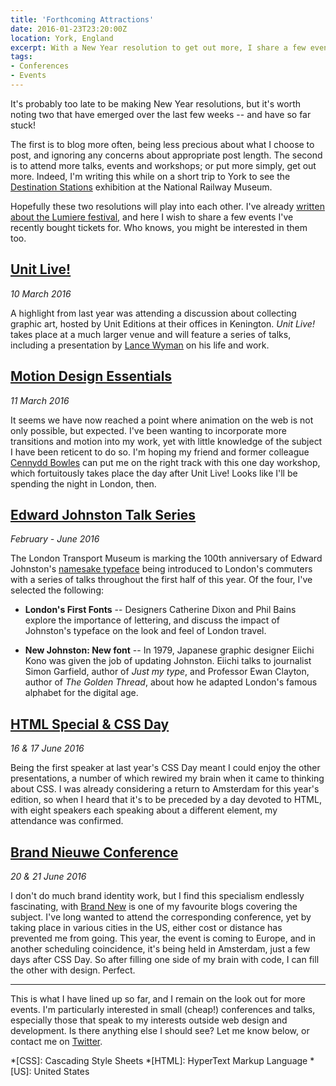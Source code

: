 ```yaml
---
title: 'Forthcoming Attractions'
date: 2016-01-23T23:20:00Z
location: York, England
excerpt: With a New Year resolution to get out more, I share a few events I've recently bought tickets for. Who knows, you might be interested in them too.
tags:
- Conferences
- Events
---
```

It's probably too late to be making New Year resolutions, but it's worth noting two that have emerged over the last few weeks -- and have so far stuck!

The first is to blog more often, being less precious about what I choose to post, and ignoring any concerns about appropriate post length. The second is to attend more talks, events and workshops; or put more simply, get out more. Indeed, I'm writing this while on a short trip to York to see the [Destination Stations][1] exhibition at the National Railway Museum.

Hopefully these two resolutions will play into each other. I've already [written about the Lumiere festival][2], and here I wish to share a few events I've recently bought tickets for. Who knows, you might be interested in them too.

## [Unit Live!][3]

*10 March 2016*

A highlight from last year was attending a discussion about collecting graphic art, hosted by Unit Editions at their offices in Kenington. *Unit Live!* takes place at a much larger venue and will feature a series of talks, including a presentation by [Lance Wyman][4] on his life and work.

## [Motion Design Essentials][5]

*11 March 2016*

It seems we have now reached a point where animation on the web is not only possible, but expected. I've been wanting to incorporate more transitions and motion into my work, yet with little knowledge of the subject I have been reticent to do so. I'm hoping my friend and former colleague [Cennydd Bowles][6] can put me on the right track with this one day workshop, which fortuitously takes place the day after Unit Live! Looks like I'll be spending the night in London, then.

## [Edward Johnston Talk Series][7]

*February - June 2016*

The London Transport Museum is marking the 100th anniversary of Edward Johnston's [namesake typeface][8] being introduced to London's commuters with a series of talks throughout the first half of this year. Of the four, I've selected the following:

* **London's First Fonts** -- Designers Catherine Dixon and Phil Bains explore the importance of lettering, and discuss the impact of Johnston's typeface on the look and feel of London travel.

* **New Johnston: New font** -- In 1979, Japanese graphic designer Eiichi Kono was given the job of updating Johnston. Eiichi talks to journalist Simon Garfield, author of <cite>Just my type</cite>, and Professor Ewan Clayton, author of <cite>The Golden Thread</cite>, about how he adapted London's famous alphabet for the digital age.

## [HTML Special & CSS Day][10]

*16 & 17 June 2016*

Being the first speaker at last year's CSS Day meant I could enjoy the other presentations, a number of which rewired my brain when it came to thinking about CSS. I was already considering a return to Amsterdam for this year's edition, so when I heard that it's to be preceded by a day devoted to HTML, with eight speakers each speaking about a different element, my attendance was confirmed.

## [Brand Nieuwe Conference][11]

*20 & 21 June 2016*

I don't do much brand identity work, but I find this specialism endlessly fascinating, with [Brand New][12] is one of my favourite blogs covering the subject. I've long wanted to attend the corresponding conference, yet by taking place in various cities in the US, either cost or distance has prevented me from going. This year, the event is coming to Europe, and in another scheduling coincidence, it's being held in Amsterdam, just a few days after CSS Day. So after filling one side of my brain with code, I can fill the other with design. Perfect.

***

This is what I have lined up so far, and I remain on the look out for more events. I'm particularly interested in small (cheap!) conferences and talks, especially those that speak to my interests outside web design and development. Is there anything else I should see? Let me know below, or contact me on [Twitter][13].

[1]: http://www.nrm.org.uk/PlanaVisit/Events/destination-stations.aspx
[2]: /2016/01/lumiere
[3]: https://www.eventbrite.co.uk/e/unit-live-tickets-20859046971
[4]: http://www.lancewyman.com
[5]: https://ti.to/cennydd/motion-design-essentials-london-march-2016
[6]: http://www.cennydd.com
[7]: http://www.ltmuseum.co.uk/whats-on/events-calendar#johnston
[8]: https://en.wikipedia.org/wiki/Johnston_(typeface)
[10]: http://cssday.nl/2016
[11]: https://underconsideration.com/brandnieuweconference/
[12]: https://underconsideration.com/brandnew/
[13]: https://twitter.com/paulrobertlloyd

*[CSS]: Cascading Style Sheets
*[HTML]: HyperText Markup Language
*[US]: United States
